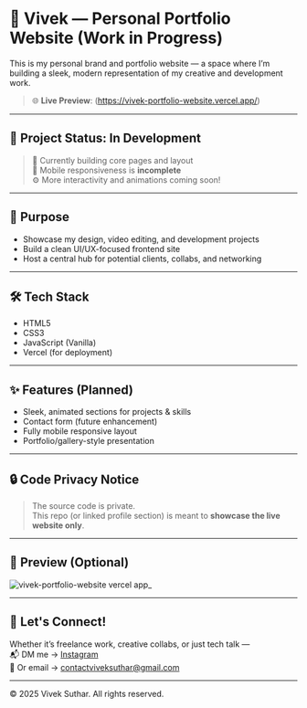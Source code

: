 # 🎨 Vivek — Personal Portfolio Website (Work in Progress)

This is my personal brand and portfolio website — a space where I’m building a sleek, modern representation of my creative and development work.

> 🌐 **Live Preview**: (https://vivek-portfolio-website.vercel.app/)

---

## 🚧 Project Status: In Development

> 🔧 Currently building core pages and layout  
> 📱 Mobile responsiveness is **incomplete**  
> ⚙️ More interactivity and animations coming soon!

---

## 🎯 Purpose

- Showcase my design, video editing, and development projects
- Build a clean UI/UX-focused frontend site
- Host a central hub for potential clients, collabs, and networking

---

## 🛠️ Tech Stack

- HTML5
- CSS3
- JavaScript (Vanilla)
- Vercel (for deployment)

---

## ✨ Features (Planned)

- Sleek, animated sections for projects & skills
- Contact form (future enhancement)
- Fully mobile responsive layout
- Portfolio/gallery-style presentation

---

## 🔒 Code Privacy Notice

> The source code is private.  
> This repo (or linked profile section) is meant to **showcase the live website only**.

---

## 📸 Preview (Optional)

![vivek-portfolio-website vercel app_](https://github.com/user-attachments/assets/d03ad64b-25f8-4c18-b8bd-36b97fbb6c65)

---

## 💬 Let's Connect!

Whether it’s freelance work, creative collabs, or just tech talk —  
📬 DM me → [Instagram](https://instagram.com/viveffects)  
📧 Or email → contactviveksuthar@gmail.com

---

© 2025 Vivek Suthar. All rights reserved.
